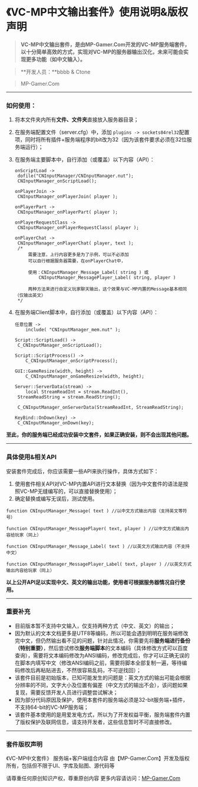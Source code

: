 # 《VC-MP中文输出套件》使用说明&版权声明



> **VC-MP中文输出套件，是由MP-Gamer.Com开发的VC-MP服务端套件，以十分简单高效的方式，实现对VC-MP的服务器输出汉化，未来可能会实现更多功能（如中文输入）。**

> **开发人员：**bbbb & Ctone

> MP-Gamer.Com

---

### 如何使用：

1. 将本文件夹内所有**文件、文件夹**直接放入服务器目录；

2. 在服务端配置文件（server.cfg）中，添加 `plugins -> sockets04rel32`配置项，同时将所有插件+服务端程序的bit改为32（因为该套件要求必须在32位服务端运行）；

3. 在服务端主要脚本中，自行添加（或覆盖）以下内容（API）：

   ```squirrel
   onScriptLoad -> 
   	dofile("CNInputManager/CNInputManager.nut");
   	CNInputManager_onScriptLoad();
   
   onPlayerJoin ->
   	CNInputManager_onPlayerJoin( player );
   
   onPlayerPart ->
   	CNInputManager_onPlayerPart( player );
   
   onPlayerRequestClass ->
   	CNInputManager_onPlayerRequestClass( player );
   
   onPlayerChat -> 
   	CNInputManager_onPlayerChat( player, text );
   	/*
   		需要注意，上行内容更多是为了示例，可以不必添加
   		可以自行根据服务器需要，在onPlayerChat中，
   
   		使用：CNInputManager_Message_Label( string ) 或
   			CNInputManager_MessagePlayer_Label( string, player )
   			
   		两种方法来进行自定义玩家聊天输出，这个效果与VC-MP内置的Message基本相同（仅输出英文）
   	*/
   ```

4. 在服务端Client脚本中，自行添加（或覆盖）以下内容（API）：

   ```squirrel
   任意位置 ->
       include( "CNInputManager_mem.nut" );
   
   Script::ScriptLoad() -> 
   	C_CNInputManager_onScriptLoad();
   
   Script::ScriptProcess() ->
       C_CNInputManager_onScriptProcess();
   
   GUI::GameResize(width, height) ->
       C_CNInputManager_onGameResize(width, height);
   
   Server::ServerData(stream) ->
       local StreamReadInt = stream.ReadInt(),
   	StreamReadString = stream.ReadString();
   
   	C_CNInputManager_onServerData(StreamReadInt, StreamReadString);
   
   KeyBind::OnDown(key) ->
   	C_CNInputManager_onDown(key);
   ```

**至此，你的服务端已经成功安装中文套件，如果正确安装，则不会出现其他问题。**

---

### 具体使用&相关API

安装套件完成后，你应该需要一些API来执行操作，具体方式如下：

1. 使用套件相关API对VC-MP内置API进行文本替换（因为中文套件的语法是按照VC-MP无缝编写的，可以直接替换使用）；
2. 确定替换或编写无误后，测试使用。

```squirrel
function CNInputManager_Message( text ) //以中文方式输出内容（支持英文等符号）
    
function CNInputManager_MessagePlayer( text, player ) //以中文方式输出内容给玩家（同上）
    
function CNInputManager_Message_Label( text ) //以英文方式输出内容（不支持中文）
    
function CNInputManager_MessagePlayer_Label( text, player ) //以英文方式输出内容给玩家（同上）
```

**以上公开API足以实现中文、英文的输出功能，使用者可根据服务器情况自行使用。**

---

### 重要补充

- 目前版本暂不支持中文输入，仅支持两种方式（中文、英文）的输出；
- 因为默认的文本文档更多是UTF8等编码，所以可能会遇到明明在服务端修改完中文，但仍然输出看不见的问题，针对此情况，你需要先将**服务端进行备份（特别重要）**，然后尝试修改**服务端脚本**的文本编码（具体修改方式可以百度查询），需要将文本编码修改为ANSI编码，修改完成后，你才可以正确无误的在脚本内填写中文（修改ANSI编码之前，需要将脚本全部复制一遍，等待编码修改后再粘贴进去，不然很容易乱码，不可逆找回）；
- 该套件目前是初始版本，已知可能发生的问题是：英文方式的输出可能会根据分辨率的不同，文字大小及位置有偏差（中文方式的输出不会），该问题如果复现，需要反馈开发人员进行调整尝试解决；
- 因为部分代码原因及保护，使用本套件的服务端必须是32-bit服务端+插件，不支持64-bit的VC-MP服务端；
- 该套件基本使用的是用爱发电方式，所以为了开发权益平衡，服务端套件内置了版权保护及联网信息，请支持开发者，这些信息暂时不可直接修改。

---

### 套件版权声明

《VC-MP中文套件》 服务端+客户端组合内容
由【MP-Gamer.Com】开发及版权所有，包括但不限于UI、字库及贴图、源代码等

请尊重任何原创知识产权，尊重原创内容
更多内容请访问：[MP-Gamer.Com](https://www.mp-gamer.com/)
